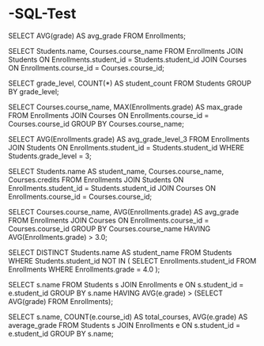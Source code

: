 # -SQL-Test
SELECT AVG(grade)  AS avg_grade
FROM Enrollments;

SELECT Students.name, Courses.course_name
FROM Enrollments
JOIN Students ON Enrollments.student_id = Students.student_id
JOIN Courses ON Enrollments.course_id = Courses.course_id;

SELECT grade_level, COUNT(*) AS student_count
FROM Students
GROUP BY grade_level;

SELECT Courses.course_name, MAX(Enrollments.grade) AS max_grade
FROM Enrollments
JOIN Courses ON Enrollments.course_id = Courses.course_id
GROUP BY Courses.course_name;

SELECT AVG(Enrollments.grade) AS avg_grade_level_3
FROM Enrollments
JOIN Students ON Enrollments.student_id = Students.student_id
WHERE Students.grade_level = 3;

SELECT Students.name AS student_name, Courses.course_name, Courses.credits
FROM Enrollments
JOIN Students ON Enrollments.student_id = Students.student_id
JOIN Courses ON Enrollments.course_id = Courses.course_id;

SELECT Courses.course_name, AVG(Enrollments.grade) AS avg_grade
FROM Enrollments
JOIN Courses ON Enrollments.course_id = Courses.course_id
GROUP BY Courses.course_name
HAVING AVG(Enrollments.grade) > 3.0;

SELECT DISTINCT Students.name AS student_name
FROM Students
WHERE Students.student_id NOT IN (
    SELECT Enrollments.student_id
    FROM Enrollments
    WHERE Enrollments.grade = 4.0
);

SELECT s.name
FROM Students s
JOIN Enrollments e ON s.student_id = e.student_id
GROUP BY s.name
HAVING AVG(e.grade) > (SELECT AVG(grade) FROM Enrollments);

SELECT s.name, 
       COUNT(e.course_id) AS total_courses, 
       AVG(e.grade) AS average_grade
FROM Students s
JOIN Enrollments e ON s.student_id = e.student_id
GROUP BY s.name;
